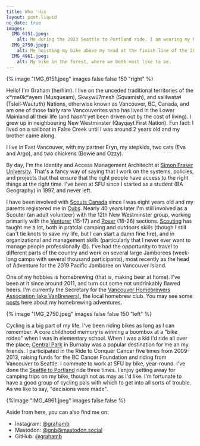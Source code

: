 ```yaml
---
title: Who 'dis
layout: post.liquid
no_date: true
images:
  IMG_6151.jpeg:
    alt: Me during the 2023 Seattle to Portland ride. I am wearing my Partypace cycling cap with a bandanna underneath, ridiculous cycling glasses, and another bandanna tied around my neck in a jaunty fashion.
  IMG_2750.jpeg:
    alt: Me hoisting my bike above my head at the finish line of the 2022 Seattle to Portland ride.
  IMG_4961.jpeg:
    alt: My bike in the forest, where we both most like to be.
---
```


{% image "IMG_6151.jpeg" images false false 150 "right" %}

Hello! I'm Graham (he/him). I live on the unceded traditional territories of the xʷməθkʷəy̓əm (Musqueam), Sḵwx̱wú7mesh (Squamish), and səlilwətaɬ (Tsleil-Waututh) Nations, otherwise known as Vancouver, BC, Canada, and am one of those fairly rare Vancouverites who has lived in the Lower Mainland all their life (and hasn't yet been driven out by the cost of living). I grew up in neighbouring New Westminster (Qayqayt First Nation). Fun fact: I lived on a sailboat in False Creek until I was around 2 years old and my brother came along.

I live in East Vancouver, with my partner Eryn, my stepkids, two cats (Eva and Argo), and two chickens (Bowie and Ozzy).

By day, I'm the Identity and Access Management Architecht at [Simon Fraser University](https://www.sfu.ca). That's a fancy way of saying that I work on the systems, policies, and projects that that ensure that the right people have access to the right things at the right time. I've been at SFU since I started as a student (BA Geography) in 1997, and never left.

I have been involved with [Scouts Canada](https://scouts.ca) since I was eight years old and my parents registered me in [Cubs](https://www.scouts.ca/programs/sections/cub-scouts.html). Nearly 40 years later I'm still involved as a Scouter (an adult volunteer) with the 12th New Westminster group, working primarily with the [Venturer](https://www.scouts.ca/programs/sections/venturer-scouts.html) (15-17) and [Rover](https://www.scouts.ca/programs/sections/rover-scouts.html) (18-26) sections. [Scouting](/tags/scouts) has taught me a lot, both in pratcial camping and outdoors skills (though I still can't tie knots to save my life, but I can start a damn fine fire), and in organizational and management skills (particularly that I never ever want to manage people professionally 😄). I've had the opportunity to travel to different parts of the country and work on several large Jamborees (week-long camps with several thousand participants), most recently as the head of Adventure for the 2019 Pacific Jamboree on Vancouver Island.

One of my hobbies is homebrewing (that is, making beer at home). I've been at it since around 2011, and turn out some not undrinkably flawed beers. I'm currently the Secretary for the [Vancouver Homebrewers Association (aka VanBrewers)](https://vanbrewers.ca), the local homebrew club. You may see some [posts](/tags/homebrew) here about my homebrewing adventures.

{% image "IMG_2750.jpeg" images false false 150 "left" %}

Cycling is a big part of my life. I've been riding bikes as long as I can remember. A core childhood memory is winning a boombox at a "bike rodeo" when I was in elementary school. When I was a kid I'd ride all over the place; [Central Park](https://www.burnaby.ca/explore-outdoors/parks/central-park) in Burnaby was a popular destination for me an my friends. I participated in the Ride to Conquer Cancer five times from 2009-2013, raising funds for the BC Cancer Foundation and riding from Vancouver to Seattle. I commute to work at SFU by bike, year-round. I've done the [Seattle to Portland](https://cascade.org/stp) ride three times. I enjoy getting away for camping trips on my bike, though not as may as I'd like. I'm fortunate to have a good group of cycling pals with which to get into all sorts of trouble. As we like to say, "decisions were made".

{%image "IMG_4961.jpeg" images false false %}

Aside from here, you can also find me on:

- Instagram: [@grahamb](https://instagram.com/grahamb)
- Mastodon: [@gnb@mastodon.social](https://mastodon.social/@gnb)
- GitHub: [@grahamb](https://github.com/grahamb)